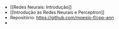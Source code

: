 - [[Redes Neurais: Introdução]]
- [[Introdução às Redes Neurais e Perceptron]]
- Repositório: https://github.com/moesio-f/cpp-ann
-